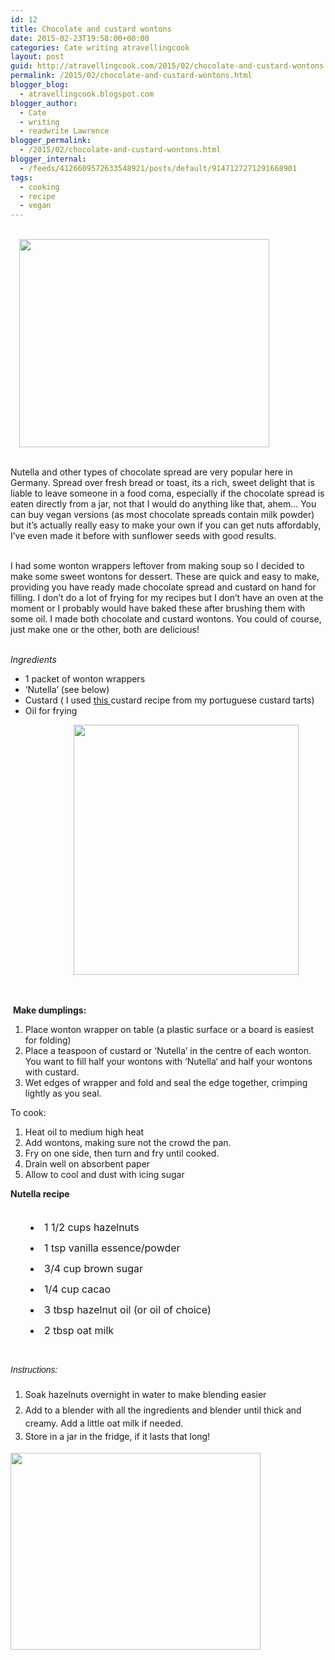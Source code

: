 ```yaml
---
id: 12
title: Chocolate and custard wontons
date: 2015-02-23T19:58:00+00:00
categories: Cate writing atravellingcook
layout: post
guid: http://atravellingcook.com/2015/02/chocolate-and-custard-wontons.html
permalink: /2015/02/chocolate-and-custard-wontons.html
blogger_blog:
  - atravellingcook.blogspot.com
blogger_author:
  - Cate
  - writing
  - readwrite Lawrence
blogger_permalink:
  - /2015/02/chocolate-and-custard-wontons.html
blogger_internal:
  - /feeds/4126609572633548921/posts/default/9147127271291668901
tags:
  - cooking
  - recipe
  - vegan
---
```

                       <a style="margin-left: 1em; margin-right: 1em; text-align: center;" href="http://4.bp.blogspot.com/-5QzYlafOtng/VOty-0zlCWI/AAAAAAAAKss/k9g4Eghe5go/s1600/_DSC0131.JPG"><img src="http://4.bp.blogspot.com/-5QzYlafOtng/VOty-0zlCWI/AAAAAAAAKss/k9g4Eghe5go/s1600/_DSC0131.JPG" alt="" width="400" height="333" border="0" /></a>
  
<br /> Nutella and other types of chocolate spread are very popular here in Germany. Spread over fresh bread or toast, its a rich, sweet delight that is liable to leave someone in a food coma, especially if the chocolate spread is eaten directly from a jar, not that I would do anything like that, ahem&#8230; You can buy vegan versions (as most chocolate spreads contain milk powder) but it&#8217;s actually really easy to make your own if you can get nuts affordably, I&#8217;ve even made it before with sunflower seeds with good results. 




  
<br /> I had some wonton wrappers leftover from making soup so I decided to make some sweet wontons for dessert. These are quick and easy to make, providing you have ready made chocolate spread and custard on hand for filling. I don&#8217;t do a lot of frying for my recipes but I don&#8217;t have an oven at the moment or I probably would have baked these after brushing them with some oil. I made both chocolate and custard wontons. You could of course, just make one or the other, both are delicious! 
  
<br /> _Ingredients_

  * 1 packet of wonton wrappers
  * &#8216;Nutella&#8217; (see below)
  * Custard ( I used <a href="http://atravellingcook.com/2015/02/veganised-portuguese-custard-tarts.html">this </a>custard recipe from my portuguese custard tarts)
  * Oil for frying


                        <a style="margin-left: 1em; margin-right: 1em; text-align: center;" href="http://1.bp.blogspot.com/-ueCEagUeV8k/VOtzJiCEqQI/AAAAAAAAKs4/uyvnnOo4PO0/s1600/won.jpg"><img src="http://1.bp.blogspot.com/-ueCEagUeV8k/VOtzJiCEqQI/AAAAAAAAKs4/uyvnnOo4PO0/s1600/won.jpg" alt="" width="360" height="400" border="0" /></a>



   



   <b>Make dumplings: </b>


  1. Place wonton wrapper on table (a plastic surface or a board is easiest for folding) 
  2. Place a teaspoon of custard or &#8216;Nutella&#8217; in the centre of each wonton. You want to fill half your wontons with ‘Nutella‘ and half your wontons with custard. 
  3. Wet edges of wrapper and fold and seal the edge together, crimping lightly as you seal. 


  To cook:


  1. Heat oil to medium high heat
  2. Add wontons, making sure not the crowd the pan.
  3. Fry on one side, then turn and fry until cooked.
  4. Drain well on absorbent paper
  5. Allow to cool and dust with icing sugar

**Nutella recipe**

<ul style="background-attachment: initial; background-clip: initial; background-image: initial; background-origin: initial; background-position: 0px 0px; background-repeat: initial; background-size: initial; border-top-color: #ffffff; border-top-style: solid; border-width: 3px 0px 0px; box-sizing: border-box; color: #191919; font-size: 16px; line-height: 25px; list-style-position: inside; margin: 0px; padding: 16px 32px; vertical-align: baseline;">
  <li style="background-attachment: initial; background-clip: initial; background-image: initial; background-origin: initial; background-position: 0px 0px; background-repeat: initial; background-size: initial; border: 0px; box-sizing: border-box; margin: 0px 0px 8px; padding: 0px; vertical-align: baseline;">
    1 1/2 cups hazelnuts
  </li>
  <li style="background-attachment: initial; background-clip: initial; background-image: initial; background-origin: initial; background-position: 0px 0px; background-repeat: initial; background-size: initial; border: 0px; box-sizing: border-box; margin: 0px 0px 8px; padding: 0px; vertical-align: baseline;">
    1 tsp vanilla essence/powder
  </li>
  <li style="background-attachment: initial; background-clip: initial; background-image: initial; background-origin: initial; background-position: 0px 0px; background-repeat: initial; background-size: initial; border: 0px; box-sizing: border-box; margin: 0px 0px 8px; padding: 0px; vertical-align: baseline;">
    3/4 cup brown sugar
  </li>
  <li style="background-attachment: initial; background-clip: initial; background-image: initial; background-origin: initial; background-position: 0px 0px; background-repeat: initial; background-size: initial; border: 0px; box-sizing: border-box; margin: 0px 0px 8px; padding: 0px; vertical-align: baseline;">
    1/4 cup cacao
  </li>
  <li style="background-attachment: initial; background-clip: initial; background-image: initial; background-origin: initial; background-position: 0px 0px; background-repeat: initial; background-size: initial; border: 0px; box-sizing: border-box; margin: 0px 0px 8px; padding: 0px; vertical-align: baseline;">
    3 tbsp hazelnut oil (or oil of choice)
  </li>
  <li style="background-attachment: initial; background-clip: initial; background-image: initial; background-origin: initial; background-position: 0px 0px; background-repeat: initial; background-size: initial; border: 0px; box-sizing: border-box; margin: 0px 0px 8px; padding: 0px; vertical-align: baseline;">
    2 tbsp oat milk
  </li>
</ul>


  <span style="color: #191919; font-family: Arial, Helvetica, sans-serif;"><span style="line-height: 25px;"><i>Instructions:</i>



  <ol>
    <li>
      <span style="color: #191919; line-height: 25px;">Soak hazelnuts overnight in water to make blending easier
    </li>
    <li>
      <span style="color: #191919; line-height: 25px;">Add to a blender with all the ingredients and blender until thick and creamy. Add a little oat milk if needed.
    </li>
    <li>
      <span style="color: #191919; line-height: 25px;">Store in a jar in the fridge, if it lasts that long!
    </li>
  </ol>



  <a  href="http://4.bp.blogspot.com/-vUEvyIusBKQ/VOty-Ucb3xI/AAAAAAAAKso/MbZAGwZYX-w/s1600/_DSC0134.JPG"><img src="http://4.bp.blogspot.com/-vUEvyIusBKQ/VOty-Ucb3xI/AAAAAAAAKso/MbZAGwZYX-w/s1600/_DSC0134.JPG" alt="" width="400" height="315" border="0" /></a>
